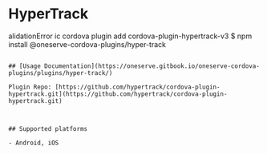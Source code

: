 # HyperTrack

alidationError
ic cordova plugin add cordova-plugin-hypertrack-v3
$ npm install @oneserve-cordova-plugins/hyper-track
```

## [Usage Documentation](https://oneserve.gitbook.io/oneserve-cordova-plugins/plugins/hyper-track/)

Plugin Repo: [https://github.com/hypertrack/cordova-plugin-hypertrack.git](https://github.com/hypertrack/cordova-plugin-hypertrack.git)



## Supported platforms

- Android, iOS
  


